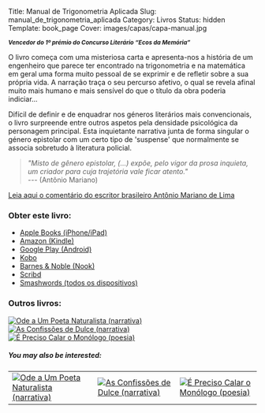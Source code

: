 Title: Manual de Trigonometria Aplicada
Slug: manual_de_trigonometria_aplicada
Category: Livros
Status: hidden
Template: book_page
Cover: images/capas/capa-manual.jpg

<small><b><i>Vencedor do 1º prémio do Concurso Literário “Ecos da Memória”</i></b></small>


O livro começa com uma misteriosa carta e apresenta-nos a história de um engenheiro que parece ter encontrado na trigonometria e na matemática em geral uma forma muito pessoal de se exprimir e de refletir sobre a sua própria vida. A narração traça o seu percurso afetivo, o qual se revela afinal muito mais humano e mais sensível do que o título da obra poderia indiciar...

Difícil de definir e de enquadrar nos géneros literários mais convencionais, o livro surpreende entre outros aspetos pela densidade psicológica da personagem principal. Esta inquietante narrativa junta de forma singular o género epistolar com um certo tipo de 'suspense' que normalmente se associa sobretudo à literatura policial.
 
 
> *"Misto de gênero epistolar, (...) expõe, pelo vigor da prosa inquieta, um criador para cuja trajetória vale ficar atento."*  
> --- (Antônio Mariano) 

[Leia aqui o comentário do escritor brasileiro Antônio Mariano de Lima]({filename}/artigos/2011/2011-11-03_um_novo_escritor.md)



### Obter este livro:
- [Apple Books (iPhone/iPad)](http://itunes.apple.com/pt/book/id481665294)  
- [Amazon (Kindle)](http://www.amazon.com/Manual-Trigonometria-Aplicada-Portuguese-ebook/dp/B0063ULBKO/ref=ntt_at_ep_dpt_2)
- [Google Play (Android)](https://play.google.com/store/books/details/Victor_Domingos_Manual_de_Trigonometria_Aplicada?id=jhuTBgAAQBAJ)
- [Kobo](http://www.kobobooks.com/ebook/Manual-de-Trigonometria-Aplicada/book-XMj2-QCs2UeY2G0sE2N_wg/page1.html)
- [Barnes & Noble (Nook)](http://www.barnesandnoble.com/w/manual-de-trigonometria-aplicada-victor-domingos/1107485333?ean=2940032847335&itm=3&usri=victor+domingos)
- [Scribd](http://pt.scribd.com/book/193642524/Manual-de-Trigonometria-Aplicada)
- [Smashwords (todos os dispositivos)](http://www.smashwords.com/books/view/102148#longdescr?ref=victordomingos)

### Outros livros:

<div class="more_books">

<a href="ode_a_um_poeta_naturalista.html"><img class="other_book" src="../images/capas/capa-ode-360.jpg" alt="Ode a Um Poeta Naturalista (narrativa)"></a>
<a href="as_confissoes_de_dulce.html"><img class="other_book" src="../images/capas/capa-dulce-360.jpg" alt="As Confissões de Dulce (narrativa)"></a>
<a href="e_preciso_calar_o_monologo.html"><img class="other_book" src="../images/capas/capa-calar-o-monologo-360.jpg" alt="É Preciso Calar o Monólogo (poesia)"></a>
</div>


<div class="related_articles">
<h5 class="related_articles_header">You may also be interested:</h5>
<table>
  <tr>
    <td>
      <a href="ode_a_um_poeta_naturalista.html"><img class="other_book" src="../images/capas/capa-ode-360.jpg" alt="Ode a Um Poeta Naturalista (narrativa)"></a>
</td>
<td>
<a href="as_confissoes_de_dulce.html"><img class="other_book" src="../images/capas/capa-dulce-360.jpg" alt="As Confissões de Dulce (narrativa)"></a>
</td>
<td>
<a href="e_preciso_calar_o_monologo.html"><img class="other_book" src="../images/capas/capa-calar-o-monologo-360.jpg" alt="É Preciso Calar o Monólogo (poesia)"></a>
    </td>
  </tr>
        
</table>
</div>